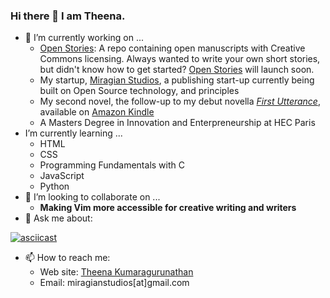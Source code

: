 ### Hi there 👋 I am Theena. 



- 🔭 I’m currently working on ...
    *  [Open Stories](https://theena.net/open_stories/): A repo containing open manuscripts with Creative Commons licensing. Always wanted to write your own short stories, but didn't know how to get started? [Open Stories](https://theena.net/open_stories/) will launch soon.  
    *  My startup, [Miragian Studios](http://miragian.com/), a publishing start-up currently being built on Open Source technology, and principles
    *  My second novel, the follow-up to my debut novella [*First Utterance*](https://www.goodreads.com/en/book/show/29616237-first-utterance), available on [Amazon Kindle](https://www.amazon.com/First-Utterance-Miragian-Cycles-Book-ebook/dp/B08MBX8GRZ)
    *  A Masters Degree in Innovation and Enterpreneurship at HEC Paris
-  I’m currently learning ...
   * HTML 
   * CSS 
   * Programming Fundamentals with C
   * JavaScript
   * Python
- 👯 I’m looking to collaborate on ...
   - **Making Vim more accessible for creative writing and writers**
- 💬 Ask me about:

[![asciicast](https://asciinema.org/a/ZvU6e4j99XZQ8MTw7osnLjMZN.svg)](https://asciinema.org/a/ZvU6e4j99XZQ8MTw7osnLjMZN)

- 📫 How to reach me: 
   - Web site: [Theena Kumaragurunathan](https://theena.net/)
   - Email: miragianstudios[at]gmail.com

                                    





